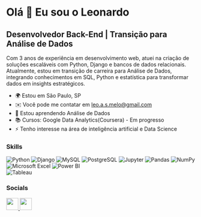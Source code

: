 Olá 👋 Eu sou o Leonardo
=====================================================================================================================================

Desenvolvedor Back-End | Transição para Análise de Dados
-------------
Com 3 anos de experiência em desenvolvimento web, atuei na criação de soluções escaláveis com Python, Django e bancos de dados relacionais. Atualmente, estou em transição de carreira para Análise de Dados, integrando conhecimentos em SQL, Python e estatística para transformar dados em insights estratégicos.

* 🌍  Estou em São Paulo, SP
* ✉️  Você pode me contatar em [leo.a.s.melo@gmail.com](mailto:leo.a.s.melo@gmail.com)
* 🧠  Estou aprendendo Análise de Dados
* 📚  Cursos: Google Data Analytics(Coursera) - Em progresso
* ⚡  Tenho interesse na área de inteligência artificial e Data Science

### Skills


<p align="left">

![Python](https://img.shields.io/badge/Python-3776AB?style=for-the-badge&logo=python&logoColor=white)  ![Django](https://img.shields.io/badge/Django-092E20?style=for-the-badge&logo=django&logoColor=white)  ![MySQL](https://img.shields.io/badge/MySQL-4479A1?style=for-the-badge&logo=mysql&logoColor=white)  ![PostgreSQL](https://img.shields.io/badge/PostgreSQL-316192?style=for-the-badge&logo=postgresql&logoColor=white)  ![Jupyter](https://img.shields.io/badge/Jupyter-F37626?style=for-the-badge&logo=jupyter&logoColor=white)  ![Pandas](https://img.shields.io/badge/Pandas-150458?style=for-the-badge&logo=pandas&logoColor=white)  ![NumPy](https://img.shields.io/badge/NumPy-013243?style=for-the-badge&logo=numpy&logoColor=white)  ![Microsoft Excel](https://img.shields.io/badge/Microsoft_Excel-217346?style=for-the-badge&logo=microsoft-excel&logoColor=white)  ![Power BI](https://img.shields.io/badge/Power_BI-F2C811?style=for-the-badge&logo=powerbi&logoColor=black)  
![Tableau](https://img.shields.io/badge/Tableau-E97627?style=for-the-badge&logo=tableau&logoColor=white)  

</p>


### Socials

<p align="left"> <a href="https://www.github.com/ileomelo" target="_blank" rel="noreferrer"> <picture> <source media="(prefers-color-scheme: dark)" srcset="https://raw.githubusercontent.com/danielcranney/readme-generator/main/public/icons/socials/github-dark.svg" /> <source media="(prefers-color-scheme: light)" srcset="https://raw.githubusercontent.com/danielcranney/readme-generator/main/public/icons/socials/github.svg" /> <img src="https://raw.githubusercontent.com/danielcranney/readme-generator/main/public/icons/socials/github.svg" width="32" height="32" /> </picture> </a> <a href="https://www.linkedin.com/in/ileomelo" target="_blank" rel="noreferrer"> <picture> <source media="(prefers-color-scheme: dark)" srcset="https://raw.githubusercontent.com/danielcranney/readme-generator/main/public/icons/socials/linkedin-dark.svg" /> <source media="(prefers-color-scheme: light)" srcset="https://raw.githubusercontent.com/danielcranney/readme-generator/main/public/icons/socials/linkedin.svg" /> <img src="https://raw.githubusercontent.com/danielcranney/readme-generator/main/public/icons/socials/linkedin.svg" width="32" height="32" /> </picture> </a></p>
